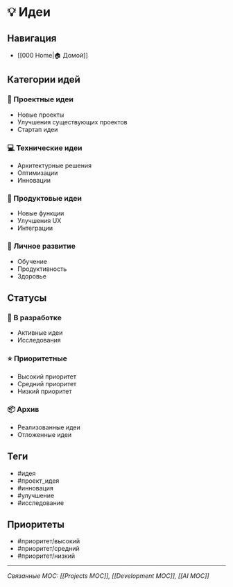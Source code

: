 # 💡 Идеи

## Навигация
- [[000 Home|🏠 Домой]]

## Категории идей
### 🚀 Проектные идеи
- Новые проекты
- Улучшения существующих проектов
- Стартап идеи

### 💻 Технические идеи
- Архитектурные решения
- Оптимизации
- Инновации

### 📱 Продуктовые идеи
- Новые функции
- Улучшения UX
- Интеграции

### 🎯 Личное развитие
- Обучение
- Продуктивность
- Здоровье

## Статусы
### 🌱 В разработке
- Активные идеи
- Исследования

### ⭐ Приоритетные
- Высокий приоритет
- Средний приоритет
- Низкий приоритет

### 📦 Архив
- Реализованные идеи
- Отложенные идеи

## Теги
- #идея
- #проект_идея
- #инновация
- #улучшение
- #исследование

## Приоритеты
- #приоритет/высокий
- #приоритет/средний
- #приоритет/низкий

---
*Связанные MOC: [[Projects MOC]], [[Development MOC]], [[AI MOC]]*
